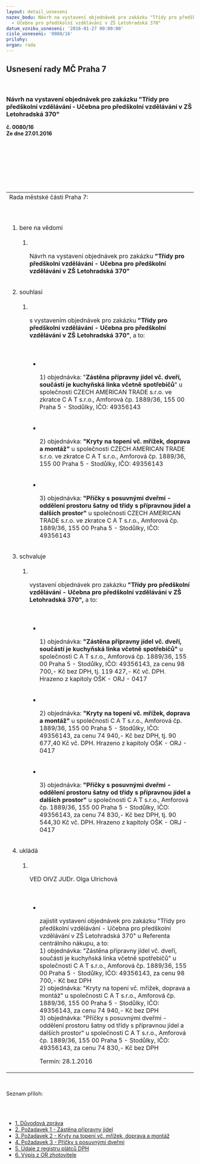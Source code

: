```yaml
---
layout: detail_usneseni
nazev_bodu: Návrh na vystavení objednávek pro zakázku "Třídy pro předškolní vzdělávání
  - Učebna pro předškolní vzdělávání v ZŠ Letohradská 370"
datum_vzniku_usneseni: '2016-01-27 00:00:00'
cislo_usneseni: '0080/16'
prilohy: 
organ: rada
---
```

<div id="ucUsn_pList" class="usn">
	<span><h2>Usnesení rady MČ Praha 7 </h2>
<br></span><div class="standBody">
<span><h3>Návrh na vystavení objednávek pro zakázku "Třídy pro předškolní vzdělávání - Učebna pro předškolní vzdělávání v ZŠ Letohradská 370"</h3></span><div class="center">
		<strong>č. 0080/16</strong><br>
	</div>
<div class="center">
		<strong>Ze dne 27.01.2016</strong><br><br>
	</div>
<p></p>
<br><table class="documentProperties tableView">
<br><tbody>
<br><tr>
<br><td>Rada městské části Praha 7:</td>
</tr>
<br><tr>
<br><td>
<br><ol class="urzList_view">
<br><li class="urzClass1">bere na vědomí <br><ol class="urzOlClass">
<br><li class="urzClass2">
<br><p>Návrh na vystavení objednávek pro zakázku <strong>"Třídy pro předškolní vzdělávání - Učebna pro předškolní vzdělávání v ZŠ Letohradská 370"</strong></p>
</li>
</ol>
<br>
</li>
<li class="urzClass1">souhlasí <br><ol class="urzOlClass">
<br><li class="urzClass2">
<br><p>s vystavením objednávek pro zakázku <strong>"Třídy pro předškolní vzdělávání - Učebna pro předškolní vzdělávání v ZŠ Letohradská 370"</strong>, a to:</p>
<br><ul class="urzUlClass">
<br><li class="urzClass3">
<br><p>1) objednávka: "<strong>Zástěna přípravny jídel vč. dveří, součástí je kuchyňská linka včetně spotřebičů</strong>" u společnosti CZECH AMERICAN TRADE s.r.o. ve zkratce C A T s.r.o., Amforová čp. 1889/36, 155 00 Praha 5 - Stodůlky, IČO: 49356143</p>
<br>
</li>
<li class="urzClass3">
<br><p>2) objednávka: <strong>"Kryty na topení vč. mřížek, doprava a montáž"</strong> u společnosti CZECH AMERICAN TRADE s.r.o. ve zkratce C A T s.r.o., Amforová čp. 1889/36, 155 00 Praha 5 - Stodůlky, IČO: 49356143 </p>
<br>
</li>
<li class="urzClass3">
<br><p>3) objednávka: <strong>"Příčky s posuvnými dveřmi - oddělení prostoru šatny od třídy s přípravnou jídel a dalších prostor" </strong>u společnosti CZECH AMERICAN TRADE s.r.o. ve zkratce C A T s.r.o., Amforová čp. 1889/36, 155 00 Praha 5 - Stodůlky, IČO: 49356143 </p>
</li>
</ul>
</li>
</ol>
<br>
</li>
<li class="urzClass1">schvaluje <br><ol class="urzOlClass">
<br><li class="urzClass2">
<br><p>vystavení objednávek pro zakázku <strong>"Třídy pro předškolní vzdělávání - Učebna pro předškolní vzdělávání v ZŠ Letohradská 370",</strong> a to:</p>
<br><ul class="urzUlClass">
<br><li class="urzClass3">
<br><p>1) objednávka: <strong>"Zástěna přípravny jídel vč. dveří, součástí je kuchyňská linka včetně spotřebičů"</strong> u společnosti C A T s.r.o., Amforová čp. 1889/36, 155 00 Praha 5 - Stodůlky, IČO: 49356143, za cenu 98 700,- Kč bez DPH, tj. 119 427,- Kč vč. DPH. Hrazeno z kapitoly OŠK - ORJ - 0417</p>
<br>
</li>
<li class="urzClass3">
<br><p>2) objednávka: <strong>"Kryty na topení vč. mřížek, doprava a montáž"</strong> u společnosti C A T s.r.o., Amforová čp. 1889/36, 155 00 Praha 5 - Stodůlky, IČO: 49356143, za cenu 74 940,- Kč bez DPH, tj. 90 677,40 Kč vč. DPH. Hrazeno z kapitoly OŠK - ORJ - 0417</p>
<br>
</li>
<li class="urzClass3">
<br><p>3) objednávka: <strong>"Příčky s posuvnými dveřmi - oddělení prostoru šatny od třídy s přípravnou jídel a dalších prostor"</strong> u společnosti C A T s.r.o., Amforová čp. 1889/36, 155 00 Praha 5 - Stodůlky, IČO: 49356143, za cenu 74 830,- Kč bez DPH, tj. 90 544,30 Kč vč. DPH. Hrazeno z kapitoly OŠK - ORJ - 0417</p>
</li>
</ul>
</li>
</ol>
<br>
</li>
<li class="urzClass1">ukládá <br><ol class="urzOlClass">
<br><li class="urzClass2">
<br><p>VED OIVZ JUDr. Olga Ulrichová</p>
<br><ul class="urzUlClass">
<br><li class="urzClass3">
<br><p>zajistit vystavení objednávek pro zakázku "Třídy pro předškolní vzdělávání - Učebna pro předškolní vzdělávání v ZŠ Letohradská 370" u Referenta centrálního nákupu, a to:<br>1) objednávka: "Zástěna přípravny jídel vč. dveří, součástí je kuchyňská linka včetně spotřebičů" u společnosti C A T s.r.o., Amforová čp. 1889/36, 155 00 Praha 5 - Stodůlky, IČO: 49356143, za cenu 98 700,- Kč bez DPH<br>2) objednávka: "Kryty na topení vč. mřížek, doprava a montáž" u společnosti C A T s.r.o., Amforová čp. 1889/36, 155 00 Praha 5 - Stodůlky, IČO: 49356143, za cenu 74 940,- Kč bez DPH<br>3) objednávka: "Příčky s posuvnými dveřmi - oddělení prostoru šatny od třídy s přípravnou jídel a dalších prostor" u společnosti C A T s.r.o., Amforová čp. 1889/36, 155 00 Praha 5 - Stodůlky, IČO: 49356143, za cenu 74 830,- Kč bez DPH</p>Termín: 28.1.2016</li>
</ul>
</li>
</ol>
</li>
</ol>
</td>
</tr>
</tbody>
</table>
<br><p>Seznam příloh:</p>
<br><ul>
<br><li>
<a href="/zdroj.aspx?typ=4&amp;Id=70094&amp;sh=1396911541" target="_blank" title="Odkaz na soubor - 16,5 kB - nové okno">1. Důvodová zpráva </a><br>
</li>
<li>
<a href="/zdroj.aspx?typ=4&amp;Id=70095&amp;sh=1397006357" target="_blank" title="Odkaz na soubor - 434,9 kB - nové okno">2. Požadavek 1 - Zástěna přípravny jídel </a><br>
</li>
<li>
<a href="/zdroj.aspx?typ=4&amp;Id=70096&amp;sh=1396975093" target="_blank" title="Odkaz na soubor - 335,9 kB - nové okno">3. Požadavek 2 - Kryty na topení vč. mřížek, doprava a montáž </a><br>
</li>
<li>
<a href="/zdroj.aspx?typ=4&amp;Id=70097&amp;sh=1397078101" target="_blank" title="Odkaz na soubor - 350,2 kB - nové okno">4. Požadavek 3 - Příčky s posuvnými dveřmi</a> <br>
</li>
<li>
<a href="/zdroj.aspx?typ=4&amp;Id=70098&amp;sh=1396817973" target="_blank" title="Odkaz na soubor - 129,8 kB - nové okno">5. Údaje z registru plátců DPH </a><br>
</li>
<li><a href="/zdroj.aspx?typ=4&amp;Id=70099&amp;sh=1396790421" target="_blank" title="Odkaz na soubor - 53,6 kB - nové okno">6. Výpis z OR zhotovitele</a></li>
</ul>
</div>
</div>